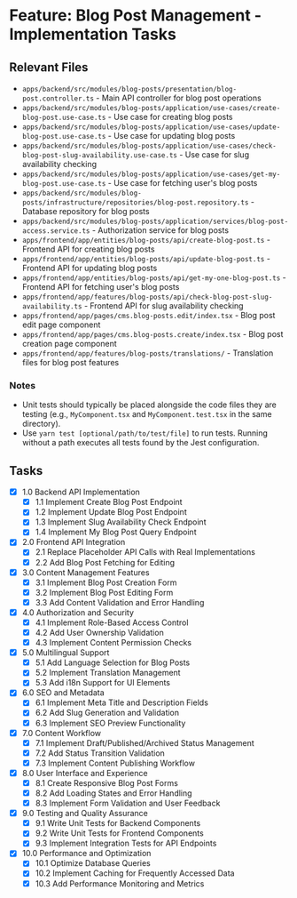 # Feature: Blog Post Management - Implementation Tasks

## Relevant Files

- `apps/backend/src/modules/blog-posts/presentation/blog-post.controller.ts` - Main API controller for blog post operations
- `apps/backend/src/modules/blog-posts/application/use-cases/create-blog-post.use-case.ts` - Use case for creating blog posts
- `apps/backend/src/modules/blog-posts/application/use-cases/update-blog-post.use-case.ts` - Use case for updating blog posts
- `apps/backend/src/modules/blog-posts/application/use-cases/check-blog-post-slug-availability.use-case.ts` - Use case for slug availability checking
- `apps/backend/src/modules/blog-posts/application/use-cases/get-my-blog-post.use-case.ts` - Use case for fetching user's blog posts
- `apps/backend/src/modules/blog-posts/infrastructure/repositories/blog-post.repository.ts` - Database repository for blog posts
- `apps/backend/src/modules/blog-posts/application/services/blog-post-access.service.ts` - Authorization service for blog posts
- `apps/frontend/app/entities/blog-posts/api/create-blog-post.ts` - Frontend API for creating blog posts
- `apps/frontend/app/entities/blog-posts/api/update-blog-post.ts` - Frontend API for updating blog posts
- `apps/frontend/app/entities/blog-posts/api/get-my-one-blog-post.ts` - Frontend API for fetching user's blog posts
- `apps/frontend/app/features/blog-posts/api/check-blog-post-slug-availability.ts` - Frontend API for slug availability checking
- `apps/frontend/app/pages/cms.blog-posts.edit/index.tsx` - Blog post edit page component
- `apps/frontend/app/pages/cms.blog-posts.create/index.tsx` - Blog post creation page component
- `apps/frontend/app/features/blog-posts/translations/` - Translation files for blog post features

### Notes

- Unit tests should typically be placed alongside the code files they are testing (e.g., `MyComponent.tsx` and `MyComponent.test.tsx` in the same directory).
- Use `yarn test [optional/path/to/test/file]` to run tests. Running without a path executes all tests found by the Jest configuration.

## Tasks

- [x] 1.0 Backend API Implementation
  - [x] 1.1 Implement Create Blog Post Endpoint
  - [x] 1.2 Implement Update Blog Post Endpoint
  - [x] 1.3 Implement Slug Availability Check Endpoint
  - [x] 1.4 Implement My Blog Post Query Endpoint

- [x] 2.0 Frontend API Integration
  - [x] 2.1 Replace Placeholder API Calls with Real Implementations
  - [x] 2.2 Add Blog Post Fetching for Editing

- [x] 3.0 Content Management Features
  - [x] 3.1 Implement Blog Post Creation Form
  - [x] 3.2 Implement Blog Post Editing Form
  - [x] 3.3 Add Content Validation and Error Handling

- [x] 4.0 Authorization and Security
  - [x] 4.1 Implement Role-Based Access Control
  - [x] 4.2 Add User Ownership Validation
  - [x] 4.3 Implement Content Permission Checks

- [x] 5.0 Multilingual Support
  - [x] 5.1 Add Language Selection for Blog Posts
  - [x] 5.2 Implement Translation Management
  - [x] 5.3 Add i18n Support for UI Elements

- [x] 6.0 SEO and Metadata
  - [x] 6.1 Implement Meta Title and Description Fields
  - [x] 6.2 Add Slug Generation and Validation
  - [x] 6.3 Implement SEO Preview Functionality

- [x] 7.0 Content Workflow
  - [x] 7.1 Implement Draft/Published/Archived Status Management
  - [x] 7.2 Add Status Transition Validation
  - [x] 7.3 Implement Content Publishing Workflow

- [x] 8.0 User Interface and Experience
  - [x] 8.1 Create Responsive Blog Post Forms
  - [x] 8.2 Add Loading States and Error Handling
  - [x] 8.3 Implement Form Validation and User Feedback

- [x] 9.0 Testing and Quality Assurance
  - [x] 9.1 Write Unit Tests for Backend Components
  - [x] 9.2 Write Unit Tests for Frontend Components
  - [x] 9.3 Implement Integration Tests for API Endpoints

- [x] 10.0 Performance and Optimization
  - [x] 10.1 Optimize Database Queries
  - [x] 10.2 Implement Caching for Frequently Accessed Data
  - [x] 10.3 Add Performance Monitoring and Metrics
